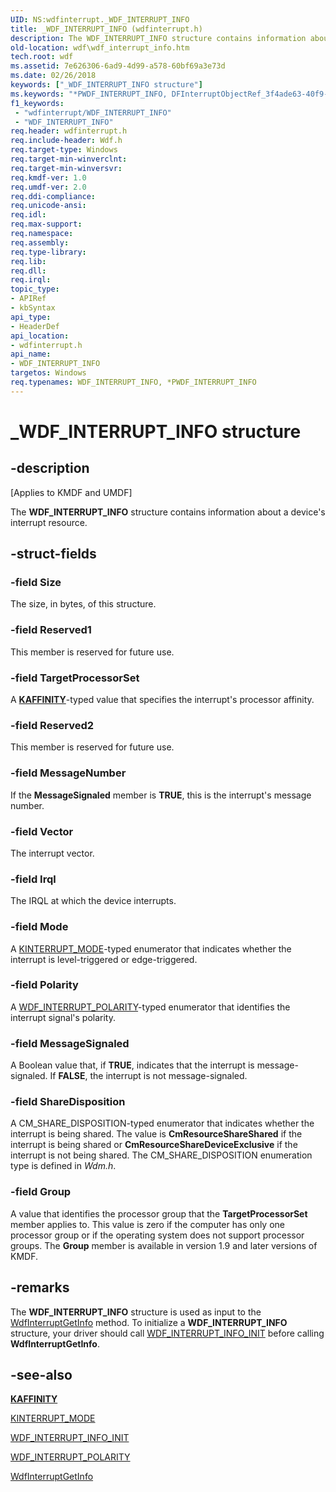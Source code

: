 ```yaml
---
UID: NS:wdfinterrupt._WDF_INTERRUPT_INFO
title: _WDF_INTERRUPT_INFO (wdfinterrupt.h)
description: The WDF_INTERRUPT_INFO structure contains information about a device's interrupt resource.
old-location: wdf\wdf_interrupt_info.htm
tech.root: wdf
ms.assetid: 7e626306-6ad9-4d99-a578-60bf69a3e73d
ms.date: 02/26/2018
keywords: ["_WDF_INTERRUPT_INFO structure"]
ms.keywords: "*PWDF_INTERRUPT_INFO, DFInterruptObjectRef_3f4ade63-40f9-4d5a-96a0-e4f7013171d5.xml, PWDF_INTERRUPT_INFO, PWDF_INTERRUPT_INFO structure pointer, WDF_INTERRUPT_INFO, WDF_INTERRUPT_INFO structure, _WDF_INTERRUPT_INFO, kmdf.wdf_interrupt_info, wdf.wdf_interrupt_info, wdfinterrupt/PWDF_INTERRUPT_INFO, wdfinterrupt/WDF_INTERRUPT_INFO"
f1_keywords:
 - "wdfinterrupt/WDF_INTERRUPT_INFO"
 - "WDF_INTERRUPT_INFO"
req.header: wdfinterrupt.h
req.include-header: Wdf.h
req.target-type: Windows
req.target-min-winverclnt: 
req.target-min-winversvr: 
req.kmdf-ver: 1.0
req.umdf-ver: 2.0
req.ddi-compliance: 
req.unicode-ansi: 
req.idl: 
req.max-support: 
req.namespace: 
req.assembly: 
req.type-library: 
req.lib: 
req.dll: 
req.irql: 
topic_type:
- APIRef
- kbSyntax
api_type:
- HeaderDef
api_location:
- wdfinterrupt.h
api_name:
- WDF_INTERRUPT_INFO
targetos: Windows
req.typenames: WDF_INTERRUPT_INFO, *PWDF_INTERRUPT_INFO
---
```


# _WDF_INTERRUPT_INFO structure


## -description


<p class="CCE_Message">[Applies to KMDF and UMDF]</p>

The <b>WDF_INTERRUPT_INFO</b> structure contains information about a device's interrupt resource.


## -struct-fields




### -field Size

The size, in bytes, of this structure.


### -field Reserved1

This member is reserved for future use. 


### -field TargetProcessorSet

A [**KAFFINITY**](https://docs.microsoft.com/windows-hardware/drivers/kernel/interrupt-affinity-and-priority#about-kaffinity)-typed value that specifies the interrupt's processor affinity.


### -field Reserved2

This member is reserved for future use. 


### -field MessageNumber

If the <b>MessageSignaled</b> member is <b>TRUE</b>, this is the interrupt's message number.


### -field Vector

The interrupt vector.


### -field Irql

The IRQL at which the device interrupts.


### -field Mode

A <a href="https://docs.microsoft.com/windows-hardware/drivers/ddi/wdm/ne-wdm-_kinterrupt_mode">KINTERRUPT_MODE</a>-typed enumerator that indicates whether the interrupt is level-triggered or edge-triggered.


### -field Polarity

A <a href="https://docs.microsoft.com/windows-hardware/drivers/ddi/wdfinterrupt/ne-wdfinterrupt-_wdf_interrupt_polarity">WDF_INTERRUPT_POLARITY</a>-typed enumerator that identifies the interrupt signal's polarity.


### -field MessageSignaled

A Boolean value that, if <b>TRUE</b>, indicates that the interrupt is message-signaled. If <b>FALSE</b>, the interrupt is not message-signaled.


### -field ShareDisposition

A CM_SHARE_DISPOSITION-typed enumerator that indicates whether the interrupt is being shared. The value is <b>CmResourceShareShared</b> if the interrupt is being shared or <b>CmResourceShareDeviceExclusive</b> if the interrupt is not being shared. The CM_SHARE_DISPOSITION enumeration type is defined in <i>Wdm.h</i>.


### -field Group

A value that identifies the processor group that the <b>TargetProcessorSet</b> member applies to. This value is zero if the computer has only one processor group or if the operating system does not support processor groups. The <b>Group</b> member is available in version 1.9 and later versions of KMDF.


## -remarks



The <b>WDF_INTERRUPT_INFO</b> structure is used as input to the <a href="https://docs.microsoft.com/windows-hardware/drivers/ddi/wdfinterrupt/nf-wdfinterrupt-wdfinterruptgetinfo">WdfInterruptGetInfo</a> method. To initialize a <b>WDF_INTERRUPT_INFO</b> structure, your driver should call <a href="https://docs.microsoft.com/windows-hardware/drivers/ddi/wdfinterrupt/nf-wdfinterrupt-wdf_interrupt_info_init">WDF_INTERRUPT_INFO_INIT</a> before calling <b>WdfInterruptGetInfo</b>.




## -see-also




[**KAFFINITY**](https://docs.microsoft.com/windows-hardware/drivers/kernel/interrupt-affinity-and-priority#about-kaffinity)



<a href="https://docs.microsoft.com/windows-hardware/drivers/ddi/wdm/ne-wdm-_kinterrupt_mode">KINTERRUPT_MODE</a>



<a href="https://docs.microsoft.com/windows-hardware/drivers/ddi/wdfinterrupt/nf-wdfinterrupt-wdf_interrupt_info_init">WDF_INTERRUPT_INFO_INIT</a>



<a href="https://docs.microsoft.com/windows-hardware/drivers/ddi/wdfinterrupt/ne-wdfinterrupt-_wdf_interrupt_polarity">WDF_INTERRUPT_POLARITY</a>



<a href="https://docs.microsoft.com/windows-hardware/drivers/ddi/wdfinterrupt/nf-wdfinterrupt-wdfinterruptgetinfo">WdfInterruptGetInfo</a>
 

 

